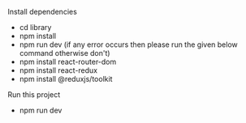 Install dependencies 
- cd library
- npm install
- npm run dev (if any error occurs then please run the given below command otherwise don't)
- npm install react-router-dom
- npm install react-redux
- npm install @reduxjs/toolkit

Run this project
- npm run dev
